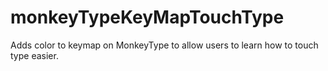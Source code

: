 # monkeyTypeKeyMapTouchType
Adds color to keymap on MonkeyType to allow users to learn how to touch type easier. 
